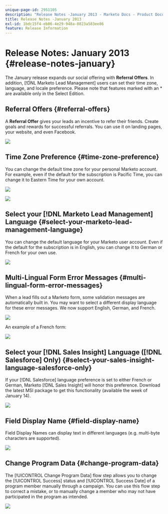 ```yaml
---
unique-page-id: 2951105
description: "Release Notes -January 2013 - Marketo Docs - Product Documentation"
title: Release Notes -January 2013
exl-id: 1bdc15f4-eb86-4e29-948a-0823a583ee86
feature: Release Information
---
```

# Release Notes: January 2013 {#release-notes-january}

The January release expands our social offering with **Referral Offers**. In addition, [!DNL Marketo Lead Management] users can set their time zone, language, and locale preference. Please note that features marked with an &#42; are available only in the Select Edition.

## Referral Offers {#referral-offers}

A **Referral Offer** gives your leads an incentive to refer their friends. Create goals and rewards for successful referrals. You can use it on landing pages, your website, and even Facebook.

![](assets/image2014-9-22-15-3a20-3a13.png)

## Time Zone Preference {#time-zone-preference}

You can change the default time zone for your personal Marketo account. For example, even if the default for the subscription is Pacific Time, you can change it to Eastern Time for your own account.

![](assets/image2014-9-22-15-3a20-3a41.png)

![](assets/image2014-9-22-15-3a21-3a2.png)

## Select your [!DNL Marketo Lead Management] Language {#select-your-marketo-lead-management-language}

You can change the default language for your Marketo user account. Even if the default for the subscription is in English, you can change it to German or French for your own use.

![](assets/image2014-9-22-15-3a21-3a18.png)

## Multi-Lingual Form Error Messages {#multi-lingual-form-error-messages}

When a lead fills out a Marketo form, some validation messages are automatically built in. You may want to select a different display language for these error messages. We now support English, German, and French.

![](assets/image2014-9-22-15-3a21-3a33.png)

An example of a French form:

![](assets/image2014-9-22-15-3a22-3a2.png)

## Select your [!DNL Sales Insight] Language ([!DNL Salesforce] Only) {#select-your-sales-insight-language-salesforce-only}

If your [!DNL Salesforce] language preference is set to either French or German, Marketo [!DNL Sales Insight] will honor this preference. Download the latest MSI package to get this functionality (available the week of January 14).

![](assets/image2014-9-22-15-3a22-3a31.png)

## Field Display Name {#field-display-name}

Field Display Names can display text in different languages (e.g. multi-byte characters are supported).

![](assets/image2014-9-22-15-3a22-3a56.png)

## Change Program Data {#change-program-data}

The [!UICONTROL Change Program Data] flow step allows you to change the [!UICONTROL Success] status and [!UICONTROL Success Date] of a program member manually through a campaign. You can use this flow step to correct a mistake, or to manually change a member who may not have participated in the program as intended.

![](assets/image2014-9-22-15-3a23-3a23.png)
